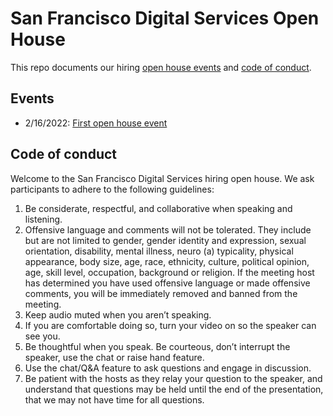 # San Francisco Digital Services Open House
This repo documents our hiring [open house events](#events) and [code of conduct](#code-of-conduct).

## Events
- 2/16/2022: [First open house event](https://sf.gov/events/february-16-2022/meet-san-francisco-digital-services)

## Code of conduct

Welcome to the San Francisco Digital Services hiring open house. We ask participants to adhere to the following guidelines:

1. Be considerate, respectful, and collaborative when speaking and listening.
2. Offensive language and comments will not be tolerated. They include but are not limited to gender, gender identity and expression, sexual orientation, disability, mental illness, neuro (a) typicality, physical appearance, body size, age, race, ethnicity, culture, political opinion, age, skill level, occupation, background or religion. If the meeting host has determined you have used offensive language or made offensive comments, you will be immediately removed and banned from the meeting.
3. Keep audio muted when you aren’t speaking.
4. If you are comfortable doing so, turn your video on so the speaker can see you.
5. Be thoughtful when you speak. Be courteous, don’t interrupt the speaker, use the chat or raise hand feature. 
6. Use the chat/Q&A feature to ask questions and engage in discussion.
7. Be patient with the hosts as they relay your question to the speaker, and understand that questions may be held until the end of the presentation, that we may not have time for all questions.
